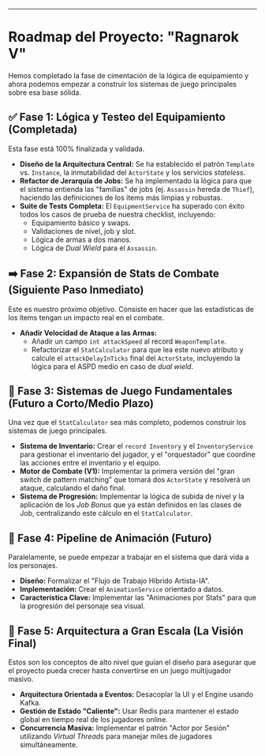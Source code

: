 

***

# Roadmap del Proyecto: "Ragnarok V"

Hemos completado la fase de cimentación de la lógica de equipamiento y ahora podemos empezar a construir los sistemas de juego principales sobre esa base sólida.

## ✅ Fase 1: Lógica y Testeo del Equipamiento (Completada)
Esta fase está 100% finalizada y validada.

* **Diseño de la Arquitectura Central:** Se ha establecido el patrón `Template` vs. `Instance`, la inmutabilidad del `ActorState` y los servicios *stateless*.
* **Refactor de Jerarquía de Jobs:** Se ha implementado la lógica para que el sistema entienda las "familias" de jobs (ej. `Assassin` hereda de `Thief`), haciendo las definiciones de los ítems más limpias y robustas.
* **Suite de Tests Completa:** El `EquipmentService` ha superado con éxito todos los casos de prueba de nuestra checklist, incluyendo:
    * Equipamiento básico y swaps.
    * Validaciones de nivel, job y slot.
    * Lógica de armas a dos manos.
    * Lógica de *Dual Wield* para el `Assassin`.

## ➡️ Fase 2: Expansión de Stats de Combate (Siguiente Paso Inmediato)
Este es nuestro próximo objetivo. Consiste en hacer que las estadísticas de los ítems tengan un impacto real en el combate.

* **Añadir Velocidad de Ataque a las Armas:**
    * Añadir un campo `int attackSpeed` al record `WeaponTemplate`.
    * Refactorizar el `StatCalculator` para que lea este nuevo atributo y calcule el `attackDelayInTicks` final del `ActorState`, incluyendo la lógica para el ASPD medio en caso de *dual wield*.

## 🚀 Fase 3: Sistemas de Juego Fundamentales (Futuro a Corto/Medio Plazo)
Una vez que el `StatCalculator` sea más completo, podemos construir los sistemas de juego principales.

* **Sistema de Inventario:** Crear el `record Inventory` y el `InventoryService` para gestionar el inventario del jugador, y el "orquestador" que coordine las acciones entre el inventario y el equipo.
* **Motor de Combate (V1):** Implementar la primera versión del "gran switch de pattern matching" que tomará dos `ActorState` y resolverá un ataque, calculando el daño final.
* **Sistema de Progresión:** Implementar la lógica de subida de nivel y la aplicación de los *Job Bonus* que ya están definidos en las clases de Job, centralizando este cálculo en el `StatCalculator`.

## 🎨 Fase 4: Pipeline de Animación (Futuro)
Paralelamente, se puede empezar a trabajar en el sistema que dará vida a los personajes.

* **Diseño:** Formalizar el "Flujo de Trabajo Híbrido Artista-IA".
* **Implementación:** Crear el `AnimationService` orientado a datos.
* **Característica Clave:** Implementar las "Animaciones por Stats" para que la progresión del personaje sea visual.

## 🌌 Fase 5: Arquitectura a Gran Escala (La Visión Final)
Estos son los conceptos de alto nivel que guían el diseño para asegurar que el proyecto pueda crecer hasta convertirse en un juego multijugador masivo.

* **Arquitectura Orientada a Eventos:** Desacoplar la UI y el Engine usando Kafka.
* **Gestión de Estado "Caliente":** Usar Redis para mantener el estado global en tiempo real de los jugadores online.
* **Concurrencia Masiva:** Implementar el patrón "Actor por Sesión" utilizando *Virtual Threads* para manejar miles de jugadores simultáneamente.